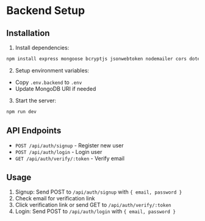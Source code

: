 # Backend Setup

## Installation

1. Install dependencies:
```bash
npm install express mongoose bcryptjs jsonwebtoken nodemailer cors dotenv nodemon
```

2. Setup environment variables:
- Copy `.env.backend` to `.env`
- Update MongoDB URI if needed

3. Start the server:
```bash
npm run dev
```

## API Endpoints

- `POST /api/auth/signup` - Register new user
- `POST /api/auth/login` - Login user
- `GET /api/auth/verify/:token` - Verify email

## Usage

1. Signup: Send POST to `/api/auth/signup` with `{ email, password }`
2. Check email for verification link
3. Click verification link or send GET to `/api/auth/verify/:token`
4. Login: Send POST to `/api/auth/login` with `{ email, password }`